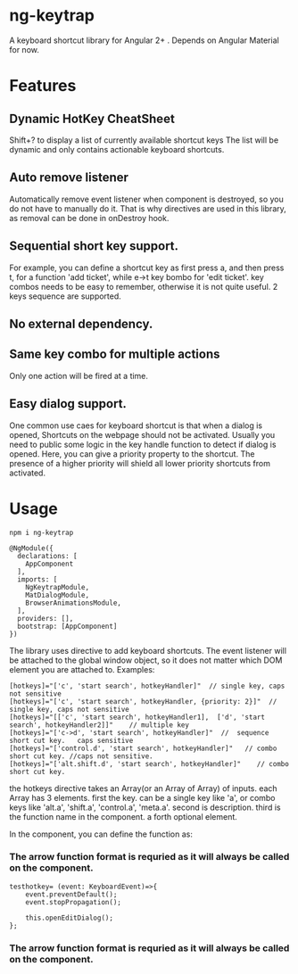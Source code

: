 # ng-keytrap
A keyboard shortcut library for Angular 2+   .
Depends on Angular Material for now. 

# Features

## Dynamic HotKey CheatSheet
Shift+? to display a list of currently available shortcut keys
The list will be dynamic and only contains actionable keyboard shortcuts.
## Auto remove listener
Automatically remove event listener when component is destroyed, so you do not have to manually do it. 
That is why directives are used in this library, as removal can be done in onDestroy hook.

## Sequential short key support. 
For example, you can define a shortcut key as first press a, and then press t, for a function 'add ticket', while  e->t key bombo for 'edit ticket'.
key combos needs to be easy to remember, otherwise it is not quite useful. 
2 keys sequence are supported. 

## No external dependency. 

## Same key combo for multiple actions
Only one action will be fired at a time.

## Easy dialog support.
One common use caes for keyboard shortcut is that when a dialog is opened, 
Shortcuts on the webpage should not be activated.
Usually you need to public some logic in the key handle function to detect if dialog is opened.
Here, you can give a priority property to the shortcut.
The presence of a higher priority will shield all lower priority shortcuts from activated.

# Usage
```
npm i ng-keytrap
```

```
@NgModule({
  declarations: [
    AppComponent
  ],
  imports: [
    NgKeytrapModule,
    MatDialogModule,      
    BrowserAnimationsModule,
  ],
  providers: [],
  bootstrap: [AppComponent]
})
```

The library uses directive to add keyboard shortcuts.
The event listener will be attached to the global window object, so it does not matter which DOM element you are attached to. 
Examples:
```
[hotkeys]="['c', 'start search', hotkeyHandler]"  // single key, caps not sensitive
[hotkeys]="['c', 'start search', hotkeyHandler, {priority: 2}]"  // single key, caps not sensitive
[hotkeys]="[['c', 'start search', hotkeyHandler1],  ['d', 'start search', hotkeyHandler2]]"    // multiple key
[hotkeys]="['c->d', 'start search', hotkeyHandler]"  //  sequence short cut key.   caps sensitive
[hotkeys]="['control.d', 'start search', hotkeyHandler]"   // combo short cut key. //caps not sensitive.
[hotkeys]="['alt.shift.d', 'start search', hotkeyHandler]"    // combo short cut key.
```

the hotkeys directive takes an Array(or an Array of Array) of inputs. 
each Array has 3 elements.
first the key. can be a single key like 'a', or combo keys like 'alt.a', 'shift.a', 'control.a', 'meta.a'.
second is description.
third is the function name in the component.
a forth optional element.


In the component, you can define the function as:
### The arrow function format is requried as it will always be called on the component. 
```
testhotkey= (event: KeyboardEvent)=>{
	event.preventDefault();  
	event.stopPropagation();
	
	this.openEditDialog();
};
```
### The arrow function format is requried as it will always be called on the component. 












